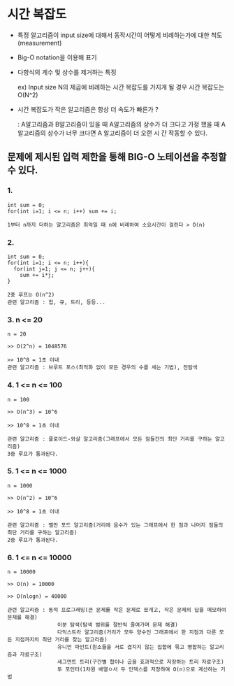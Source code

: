  # 시간 복잡도
 
 - 특정 알고리즘이 input size에 대해서 동작시간이 어떻게 비례하는가에 대한 척도(measurement)
 - Big-O notation을 이용해 표기
 - 다항식의 계수 및 상수를 제거하는 특징
 
    ex) Input size N의 제곱에 비례하는 시간 복잡도를 가지게 될 경우 시간 복잡도는 O(N^2)
- 시간 복잡도가 작은 알고리즘은 항상 더 속도가 빠른가 ?

   :  A알고리즘과 B알고리즘이 있을 때 A알고리즘의 상수가 더 크다고 가정 했을 때 A알고리즘의 상수가 너무 크다면 
   A 알고리즘이 
   더 오랜 시
간 작동할 수 있다.

## 문제에 제시된 입력 제한을 통해 BIG-O 노테이션을 추정할 수 있다.

### 1. 
    int sum = 0;
    for(int i=1; i <= n; i++) sum += i;
    
    1부터 n까지 더하는 알고리즘은 최악일 때 n에 비례하여 소요시간이 걸린다 > O(n)
    

### 2. 
    int sum = 0;
    for(int i=1; i <= n; i++){
      for(int j=1; j <= n; j++){
        sum += i*j;
    }
    
    2중 루프는 O(n^2)
    관련 알고리즘 : 힙, 큐, 트리, 등등...
        
### 3. n <= 20
        
    n = 20 

    >> O(2^n) = 1048576 

    >> 10^8 = 1초 이내 
    관련 알고리즘 : 브루트 포스(최적화 없이 모든 경우의 수를 세는 기법), 전탐색


### 4. 1 <= n <= 100
        
    n = 100 

    >> O(n^3) = 10^6

    >> 10^8 = 1초 이내 
    
    관련 알고리즘 : 플로이드-와샬 알고리즘(그래프에서 모든 점들간의 최단 거리를 구하는 알고리즘)
    3중 루프가 통과된다.
    
### 5. 1 <= n <= 1000
        
    n = 1000

    >> O(n^2) = 10^6

    >> 10^8 = 1초 이내 
    
    관련 알고리즘 : 벨만 포드 알고리즘(거리에 음수가 있는 그래프에서 한 점과 나머지 점들의 최단 거리를 구하는 알고리즘)
    2중 루프가 통과된다.

### 6. 1 <= n <= 10000
        
    n = 10000

    >> O(n) = 10000

    >> O(nlogn) = 40000
    
    관련 알고리즘 : 동적 프로그래밍(큰 문제를 작은 문제로 쪼개고, 작은 문제의 답을 메모하여 문제를 해결)
                    이분 탐색(탐색 범위를 절반씩 줄여가며 문제 해결)
                    다익스트라 알고리즘(거리가 모두 양수인 그래프에서 한 지점과 다른 모든 지점까지의 최단 거리를 찾는 알고리즘)
                    유니언 파인트(원소들을 서로 겹치지 않는 집합에 묶고 병합하는 알고리즘과 자료구조)
                    세그먼트 트리(구간별 합이나 곱을 효과적으로 저장하는 트리 자료구조)
                    투 포인터(1차원 배열ㅇ서 두 인덱스를 저장하여 O(n)으로 계산하는 기법
    
 
 
